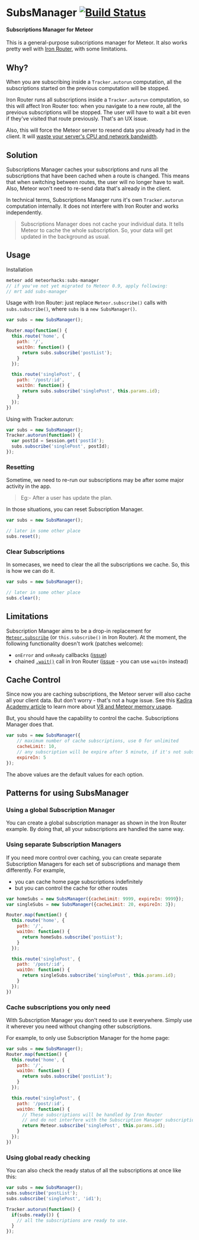 # SubsManager [![Build Status](https://travis-ci.org/meteorhacks/subs-manager.svg?branch=master)](https://travis-ci.org/meteorhacks/subs-manager)

####  Subscriptions Manager for Meteor

This is a general-purpose subscriptions manager for Meteor. It also works pretty well with [Iron Router](https://github.com/EventedMind/iron-router), with some limitations.

## Why?

When you are subscribing inside a `Tracker.autorun` computation, all the subscriptions started on the previous computation will be stopped.

Iron Router runs all subscriptions inside a `Tracker.autorun` computation, so this will affect Iron Router too: when you navigate to a new route, all the previous subscriptions will be stopped. The user will have to wait a bit even if they've visited that route previously. That's an UX issue.

Also, this will force the Meteor server to resend data you already had in the client. It will [waste your server's CPU and network bandwidth](https://kadira.io/academy/reduce-bandwidth-and-cpu-waste/).

## Solution

Subscriptions Manager caches your subscriptions and runs all the subscriptions that have been cached when a route is changed. This means that when switching between routes, the user will no longer have to wait. Also, Meteor won't need to re-send data that's already in the client.

In technical terms, Subscriptions Manager runs it's own `Tracker.autorun` computation internally. It does not interfere with Iron Router and works independently.

> Subscriptions Manager does not cache your individual data. It tells Meteor to cache the whole subscription. So, your data will get updated in the background as usual.

## Usage

Installation

~~~js
meteor add meteorhacks:subs-manager
// if you've not yet migrated to Meteor 0.9, apply following:
// mrt add subs-manager
~~~

Usage with Iron Router: just replace `Meteor.subscribe()` calls with `subs.subscribe()`, where `subs` is a `new SubsManager()`.

~~~js
var subs = new SubsManager();

Router.map(function() {
  this.route('home', {
    path: '/',
    waitOn: function() {
      return subs.subscribe('postList');
    }
  });

  this.route('singlePost', {
    path: '/post/:id',
    waitOn: function() {
      return subs.subscribe('singlePost', this.params.id);
    }
  });
})
~~~

Using with Tracker.autorun:

~~~js
var subs = new SubsManager();
Tracker.autorun(function() {
  var postId = Session.get('postId');
  subs.subscribe('singlePost', postId);
});
~~~

### Resetting

Sometime, we need to re-run our subscriptions may be after some major activity in the app.

> Eg:- After a user has update the plan.

In those situations, you can reset Subscription Manager.

~~~js
var subs = new SubsManager();

// later in some other place
subs.reset();
~~~

### Clear Subscriptions

In somecases, we need to clear the all the subscriptions we cache. So, this is how we can do it.

~~~js
var subs = new SubsManager();

// later in some other place
subs.clear();
~~~

## Limitations

Subscription Manager aims to be a drop-in replacement for [`Meteor.subscribe`](http://docs.meteor.com/#meteor_subscribe) (or `this.subscribe()` in Iron Router). At the moment, the following functionality doesn't work (patches welcome):

* `onError` and `onReady` callbacks ([issue](https://github.com/meteorhacks/subs-manager/issues/7))
* chained [`.wait()`](https://github.com/EventedMind/iron-router/blob/devel/DOCS.md#waiting-on-subscriptions-wait) call in Iron Router ([issue](https://github.com/meteorhacks/subs-manager/issues/6) - you can use `waitOn` instead)

## Cache Control

Since now you are caching subscriptions, the Meteor server will also cache all your client data. But don't worry - that's not a huge issue. See this [Kadira Academy article](https://kadira.io/academy/optimize-memory-usage/) to learn more about [V8 and Meteor memory usage](https://kadira.io/academy/optimize-memory-usage/).

But, you should have the capability to control the cache. Subscriptions Manager does that.

~~~js
var subs = new SubsManager({
    // maximum number of cache subscriptions, use 0 for unlimited
    cacheLimit: 10,
    // any subscription will be expire after 5 minute, if it's not subscribed again, use 0 to never expire
    expireIn: 5
});
~~~

The above values are the default values for each option.

## Patterns for using SubsManager

### Using a global Subscription Manager

You can create a global subscription manager as shown in the Iron Router example. By doing that, all your subscriptions are handled the same way.

### Using separate Subscription Managers

If you need more control over caching, you can create separate Subscription Managers for each set of subscriptions and manage them differently. For example,

* you can cache home page subscriptions indefinitely
* but you can control the cache for other routes

~~~js
var homeSubs = new SubsManager({cacheLimit: 9999, expireIn: 9999});
var singleSubs = new SubsManager({cacheLimit: 20, expireIn: 3});

Router.map(function() {
  this.route('home', {
    path: '/',
    waitOn: function() {
      return homeSubs.subscribe('postList');
    }
  });

  this.route('singlePost', {
    path: '/post/:id',
    waitOn: function() {
      return singleSubs.subscribe('singlePost', this.params.id);
    }
  });
})
~~~

### Cache subscriptions you only need

With Subscription Manager you don't need to use it everywhere. Simply use it wherever you need without changing other subscriptions.

For example, to only use Subscription Manager for the home page:

~~~js
var subs = new SubsManager();
Router.map(function() {
  this.route('home', {
    path: '/',
    waitOn: function() {
      return subs.subscribe('postList');
    }
  });

  this.route('singlePost', {
    path: '/post/:id',
    waitOn: function() {
      // These subscriptions will be handled by Iron Router
      // and do not interfere with the Subscription Manager subscriptions
      return Meteor.subscribe('singlePost', this.params.id);
    }
  });
})
~~~

### Using global ready checking

You can also check the ready status of all the subscriptions at once like this:

~~~js
var subs = new SubsManager();
subs.subscribe('postList');
subs.subscribe('singlePost', 'id1');

Tracker.autorun(function() {
  if(subs.ready()) {
    // all the subscriptions are ready to use.
  }
});
~~~
